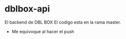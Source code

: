 # dblbox-api
El backend de DBL BOX
El codigo esta en la rama master.
* Me equivoque al hacer el push
